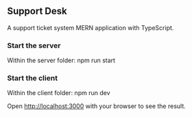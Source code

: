 ## Support Desk

A support ticket system MERN application with TypeScript.

### Start the server

Within the server folder:
npm run start

### Start the client

Within the client folder:
npm run dev

Open [http://localhost:3000](http://localhost:3000) with your browser to see the result.
